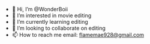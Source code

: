 - 👋 Hi, I’m @WonderBoii
- 👀 I’m interested in movie editing 
- 🌱 I’m currently learning editing 
- 💞️ I’m looking to collaborate on editing 
- 📫 How to reach me email: flamemae928@gmail.com

<!---
WonderBoii/WonderBoii is a ✨ special ✨ repository because its `README.md` (this file) appears on your GitHub profile.
You can click the Preview link to take a look at your changes.
--->
